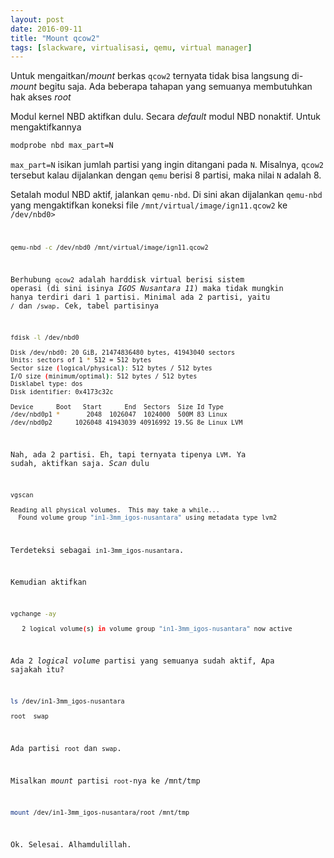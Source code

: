 ```yaml
---
layout: post
date: 2016-09-11
title: "Mount qcow2"
tags: [slackware, virtualisasi, qemu, virtual manager]
---
```

Untuk mengaitkan/_mount_ berkas <code>qcow2</code> ternyata tidak bisa langsung di- _mount_ begitu saja. Ada beberapa tahapan yang semuanya membutuhkan hak akses _root_

Modul kernel NBD aktifkan dulu. Secara _default_ modul NBD nonaktif. Untuk mengaktifkannya

```bash
modprobe nbd max_part=N
```

<code>max_part=N</code> isikan jumlah partisi yang ingin ditangani pada <code>N</code>. Misalnya, <code>qcow2</code> tersebut kalau dijalankan dengan <code>qemu</code> berisi 8 partisi, maka nilai <code>N</code> adalah 8.

Setalah modul NBD aktif, jalankan <code>qemu-nbd</code>. Di sini akan dijalankan <code>qemu-nbd</code> yang mengaktifkan koneksi file <code>/mnt/virtual/image/ign11.qcow2</code> ke <code>/dev/nbd0>

```bash
qemu-nbd -c /dev/nbd0 /mnt/virtual/image/ign11.qcow2
```

Berhubung <code>qcow2</code> adalah harddisk virtual berisi sistem operasi (di sini isinya *IGOS Nusantara 11*) maka tidak mungkin hanya terdiri dari 1 partisi. Minimal ada 2 partisi, yaitu <code>/</code> dan <code>/swap</code>. Cek, tabel partisinya

```bash
fdisk -l /dev/nbd0

Disk /dev/nbd0: 20 GiB, 21474836480 bytes, 41943040 sectors
Units: sectors of 1 * 512 = 512 bytes
Sector size (logical/physical): 512 bytes / 512 bytes
I/O size (minimum/optimal): 512 bytes / 512 bytes
Disklabel type: dos
Disk identifier: 0x4173c32c

Device      Boot   Start      End  Sectors  Size Id Type
/dev/nbd0p1 *       2048  1026047  1024000  500M 83 Linux
/dev/nbd0p2      1026048 41943039 40916992 19.5G 8e Linux LVM
```

Nah, ada 2 partisi. Eh, tapi ternyata  tipenya <code>LVM</code>. Ya sudah, aktifkan saja. _Scan_ dulu

```bash
vgscan

Reading all physical volumes.  This may take a while...
  Found volume group "in1-3mm_igos-nusantara" using metadata type lvm2

```

Terdeteksi sebagai <code>in1-3mm_igos-nusantara</code>.

Kemudian aktifkan

```bash
vgchange -ay   

   2 logical volume(s) in volume group "in1-3mm_igos-nusantara" now active
```

Ada 2 _logical volume_ partisi yang semuanya sudah aktif, Apa sajakah itu?

```bash
ls /dev/in1-3mm_igos-nusantara

root  swap
```

Ada partisi <code>root</code> dan <code>swap</code>.

Misalkan _mount_ partisi <code>root</code>-nya ke /mnt/tmp

```bash
mount /dev/in1-3mm_igos-nusantara/root /mnt/tmp
```

Ok. Selesai. Alhamdulillah.
